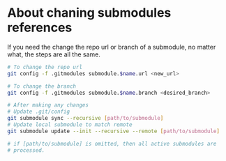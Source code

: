 # About chaning submodules references

If you need the change the repo url or branch of a submodule, no matter what,
the steps are all the same.

```sh
# To change the repo url
git config -f .gitmodules submodule.$name.url <new_url>

# To change the branch
git config -f .gitmodules submodule.$name.branch <desired_branch>

# After making any changes
# Update .git/config
git submodule sync --recursive [path/to/submodule]
# Update local submodule to match remote
git submodule update --init --recursive --remote [path/to/submodule]

# if [path/to/submodule] is omitted, then all active submodules are
# processed.
```

